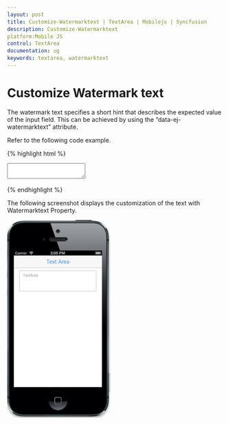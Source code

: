 ```yaml
---
layout: post
title: Customize-Watermarktext | TextArea | Mobilejs | Syncfusion
description: Customize-Watermarktext
platform:Mobile JS
control: TextArea
documentation: ug
keywords: textarea, watermarktext
---
```


# Customize Watermark text

The watermark text specifies a short hint that describes the expected value of the input field. This can be achieved by using the “data-ej-watermarktext” attribute.

Refer to the following code example.



{% highlight html %}

<textarea id="textarea" data-role="ejmtextarea" data-ej-watermarktext="TextArea" ></textarea> 

{% endhighlight %}



The following screenshot displays the customization of the text with Watermarktext Property.


![](Customize-Watermark-text-images/watermarktext-img1.png) 



